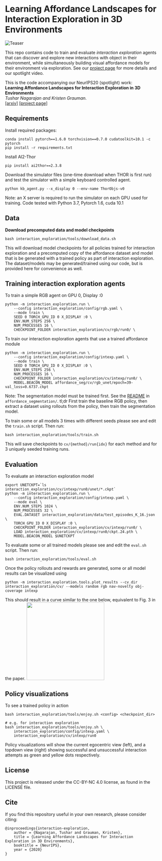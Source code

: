 # Learning Affordance Landscapes for Interaction Exploration in 3D Environments

![Teaser](http://vision.cs.utexas.edu/projects/interaction-exploration/media/concept.png)

This repo contains code to train and evaluate *interaction exploration* agents that can discover and explore new interactions with object in their environment, while simultaneously building visual affordance models for their environment via exploration. See our [project page](http://vision.cs.utexas.edu/projects/interaction-exploration/) for more details and our spotlight video.

This is the code accompanying our NeurIPS20 (spotlight) work:  
**Learning Affordance Landscapes for Interaction Exploration in 3D Environments**  
*Tushar Nagarajan and Kristen Grauman.*  
[[arxiv]](https://arxiv.org/pdf/2008.09241.pdf) [[project page]](http://vision.cs.utexas.edu/projects/ego-topo/)

## Requirements
Install required packages:
```
conda install pytorch==1.6.0 torchvision==0.7.0 cudatoolkit=10.1 -c pytorch
pip install -r requirements.txt
```

Install AI2-Thor
```
pip install ai2thor==2.3.8
```

Download the simulator files (one-time download when THOR is first run) and test the simulator with a simple keyboard controlled agent.
```
python kb_agent.py --x_display 0 --env-name ThorObjs-v0
```

Note: an X server is required to run the simulator on each GPU used for training. 
Code tested with Python 3.7, Pytorch 1.6, cuda 10.1

## Data

**Download precomputed data and model checkpoints** 
```
bash interaction_exploration/tools/download_data.sh
```
This will download model checkpoints for all policies trained for interaction exploration and a precomputed copy of the affordance dataset and model that is be generated with a trained policy as part of interaction exploration. The dataset/models may be generated/trained using our code, but is provided here for convenience as well.


## Training interaction exploration agents

To train a simple RGB agent on GPU 0, Display :0
```
python -m interaction_exploration.run \
    --config interaction_exploration/config/rgb.yaml \
    --mode train \
    SEED 0 TORCH_GPU_ID 0 X_DISPLAY :0 \
    ENV.NUM_STEPS 256 \
    NUM_PROCESSES 16 \
    CHECKPOINT_FOLDER interaction_exploration/cv/rgb/run0/ \

```

To train our interaction exploration agents that use a trained affordance module
```
python -m interaction_exploration.run \
    --config interaction_exploration/config/intexp.yaml \
    --mode train \
    SEED 0 TORCH_GPU_ID 0 X_DISPLAY :0 \
    ENV.NUM_STEPS 256 \
    NUM_PROCESSES 16 \
    CHECKPOINT_FOLDER interaction_exploration/cv/intexp/run0/ \
    MODEL.BEACON_MODEL affordance_seg/cv/rgb_unet/epoch=39-val_loss=0.6737.ckpt
```
Note: The segmentation model must be trained first. See the [README](affordance_seg/README.md) in `affordance_segmentation/`. tl;dr First train the baseline RGB policy, then extract a dataset using rollouts from the policy, then train the segmentation model.

To train some or all models 3 times with different seeds please see and edit the `train.sh` script. Then run:
```
bash interaction_exploration/tools/train.sh
```
This will save checkpoints to `cv/{method}/run{idx}` for each method and for 3 uniquely seeded training runs.

## Evaluation

To evaluate an interaction exploration model 
```
export UNETCKPT=`ls interaction_exploration/cv/intexp/run0/unet/*.ckpt`
python -m interaction_exploration.run \
    --config interaction_exploration/config/intexp.yaml \
    --mode eval \
    ENV.NUM_STEPS 1024 \
    NUM_PROCESSES 32 \
    EVAL.DATASET interaction_exploration/data/test_episodes_K_16.json \
    TORCH_GPU_ID 0 X_DISPLAY :0 \
    CHECKPOINT_FOLDER interaction_exploration/cv/intexp/run0/ \
    LOAD interaction_exploration/cv/intexp/run0/ckpt.24.pth \
    MODEL.BEACON_MODEL $UNETCKPT
```

To evaluate some or all trained models please see and edit the `eval.sh` script. Then run:
```
bash interaction_exploration/tools/eval.sh
```

Once the policy rollouts and rewards are generated, some or all model results can be visualized using 
```
python -m interaction_exploration.tools.plot_results --cv_dir interaction_exploration/cv/ --models random rgb nav-novelty obj-coverage intexp
```

This should result in a curve similar to the one below, equivalent to Fig. 3 in the paper.
<img src="http://vision.cs.utexas.edu/projects/interaction-exploration/media/results_github.png" height="256">

## Policy visualizations

To see a trained policy in action
```
bash interaction_exploration/tools/enjoy.sh <config> <checkpoint_dir>

# e.g. for interaction exploration
bash interaction_exploration/tools/enjoy.sh \
    interaction_exploration/config/intexp.yaml \
    interaction_exploration/cv/intexp/run0
```

Policy visualizations will show the current egocentric view (left), and a topdown view (right) showing successful and unsuccessful interaction attempts as green and yellow dots respectively.



## License

This project is released under the CC-BY-NC 4.0 license, as found in the LICENSE file.

## Cite

If you find this repository useful in your own research, please consider citing:
```
@inproceedings{interaction-exploration,
    author = {Nagarajan, Tushar and Grauman, Kristen},
    title = {Learning Affordance Landscapes for Interaction Exploration in 3D Environments},
    booktitle = {NeurIPS},
    year = {2020}
}
```
